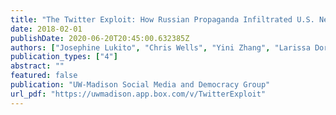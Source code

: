 ```yaml
---
title: "The Twitter Exploit: How Russian Propaganda Infiltrated U.S. News"
date: 2018-02-01
publishDate: 2020-06-20T20:45:00.632385Z
authors: ["Josephine Lukito", "Chris Wells", "Yini Zhang", "Larissa Doroshenko", "Sang Jung Kim", "Min-Hsin Su", "Jiyoun Suk", "Yiping Xia", "Deen Freelon"]
publication_types: ["4"]
abstract: ""
featured: false
publication: "UW-Madison Social Media and Democracy Group"
url_pdf: "https://uwmadison.app.box.com/v/TwitterExploit"
---
```


